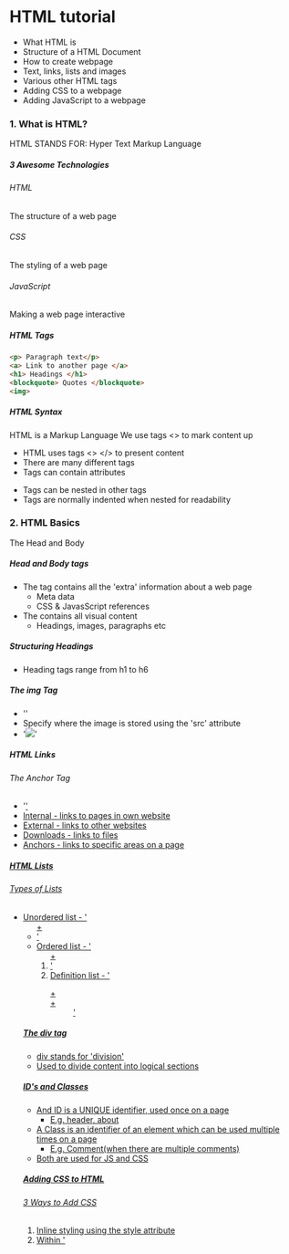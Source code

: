 # HTML tutorial

- What HTML is
- Structure of a HTML Document
- How to create webpage
- Text, links, lists and images
- Various other HTML tags
- Adding CSS to a webpage
- Adding JavaScript to a webpage

### 1. What is HTML?

HTML STANDS FOR: Hyper Text Markup Language

##### 3 Awesome Technologies

###### HTML

The structure of a web page

###### CSS

The styling of a web page

###### JavaScript

Making a web page interactive

##### HTML Tags

```html
<p> Paragraph text</p>
<a> Link to another page </a>
<h1> Headings </h1>
<blockquote> Quotes </blockquote>
<img>
```

##### HTML Syntax

HTML is a Markup Language We use tags <> to mark content up

- HTML uses tags <> </> to present content
- There are many different tags
- Tags can contain attributes <p class="myclass">
- Tags can be nested in other tags
- Tags are normally indented when nested for readability

### 2. HTML Basics

The Head and Body

##### Head and Body tags

- The <head> tag contains all the 'extra' information about a web page
    - Meta data
    - CSS & JavasScript references
- The <body> contains all visual content
    - Headings, images, paragraphs etc

##### Structuring Headings

- Heading tags range from h1 to h6

##### The img Tag

- '<img>'
- Specify where the image is stored using the 'src' attribute
- '<img src="image-source-path.jpg">'

##### HTML Links

###### The Anchor Tag

- '<a href="link-source">'
- Internal - links to pages in own website
- External - links to other websites
- Downloads - links to files
- Anchors - links to specific areas on a page

##### HTML Lists

###### Types of Lists

- Unordered list - '<ul> + <li>'
- Ordered list - '<ol> + <li>'
- Definition list - '<dl> + <dt> + <dd>'


##### The div tag

- div stands for 'division'
- Used to divide content into logical sections

##### ID's and Classes

- And ID is a UNIQUE identifier, used once on a page
    - E.g. header, about
- A Class is an identifier of an element which can be used multiple times on a page
    - E.g. Comment(when there are multiple comments)
- Both are used for JS and CSS

##### Adding CSS to HTML

###### 3 Ways to Add CSS

1. Inline styling using the style attribute
2. Within '<style>' tags in the *head* of the document
3. By linking up a stylesheet in the head

##### Adding JavaScript to HTML

###### How to Add JavaScript

1. In the '<script>' tag in the head or body
2. By linking a .js file in the head or body
3. Inline(not a good practise)